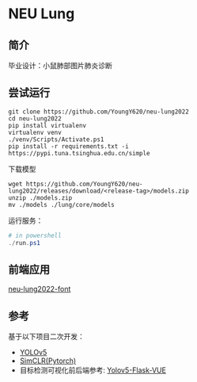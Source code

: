 # NEU Lung

## 简介

毕业设计：小鼠肺部图片肺炎诊断

## 尝试运行

```shell
git clone https://github.com/YoungY620/neu-lung2022
cd neu-lung2022
pip install virtualenv
virtualenv venv
./venv/Scripts/Activate.ps1
pip install -r requirements.txt -i https://pypi.tuna.tsinghua.edu.cn/simple
```

下载模型

```shell
wget https://github.com/YoungY620/neu-lung2022/releases/download/<release-tag>/models.zip
unzip ./models.zip
mv ./models ./lung/core/models
```

运行服务：

```powershell
# in powershell
./run.ps1
```

## 前端应用

[neu-lung2022-font](https://github.com/YoungY620/neu-lung2022-front)

## 参考

基于以下项目二次开发：

- [YOLOv5](https://github.com/ultralytics/yolov5)
- [SimCLR(Pytorch)](https://github.com/sthalles/SimCLR)
- 目标检测可视化前后端参考: [Yolov5-Flask-VUE](https://github.com/Sharpiless/Yolov5-Flask-VUE/blob/master/back-end/app.py)
